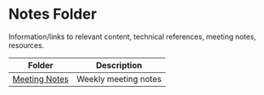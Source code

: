 # Notes Folder #

Information/links to relevant content, technical references, meeting notes, resources.

| Folder | Description |
|---|---|
| [Meeting Notes](/Notes/Meeting%20Notes) |  Weekly meeting notes |

